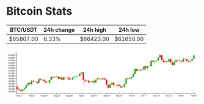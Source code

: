 # Bitcoin Stats

BTC/USDT|24h change|24h high|24h low|
|---|---|---|---|
|$65807.00|6.33%|$66423.00|$61650.00|

<img src="./chart.svg">
